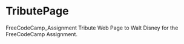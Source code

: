 # TributePage
FreeCodeCamp_Assignment
Tribute Web Page to Walt Disney for the FreeCodeCamp Assignment.
